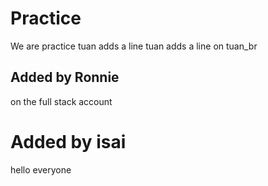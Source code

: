# Practice
We are practice
tuan adds a line
tuan adds a line on tuan_br



## Added by Ronnie
on the full stack account

# Added by isai
hello everyone